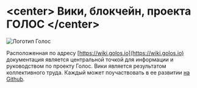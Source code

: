 # &lt;center&gt; Вики, блокчейн, проекта ГОЛОС &lt;/center&gt;



![Логотип Голос](https://raw.githubusercontent.com/GolosChain/wiki/master/_images/golos_logo.png)



Расположенная по адресу [https://wiki.golos.io](https://wiki.golos.io) документация является центральной точкой для информации и руководством по проекту Голос. Вики является результатом коллективного труда. Каждый может поучаствовать в ее развитии [на Github](https://github.com/GolosChain/wiki).

